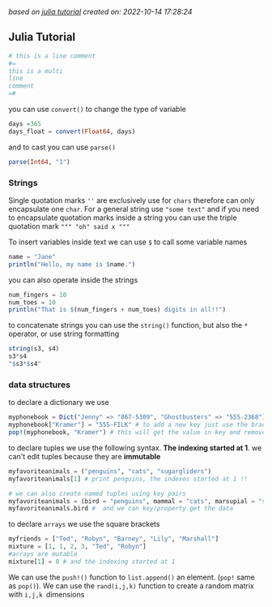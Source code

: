 *based on [julia tutorial][1]*
*created on: 2022-10-14 17:28:24*

## Julia Tutorial

```julia 
# this is a line comment 
#=
this is a multi 
line 
comment  
=#
```

you can use `convert()` to change the type of variable 

```julia
days =365 
days_float = convert(Float64, days)
```
and to cast you can use `parse()`

```julia
parse(Int64, "1") 
```
### Strings 

Single quotation marks `''` are exclusively use for `chars` therefore can only encapsulate one `char`. For a general string use `"some text"` and if you need to encapsulate quotation marks inside a string you can use the triple quotation mark `""" "oh" said x """`

To insert variables inside text we can use `$` to call some variable names

```julia
name = "Jane"
println("Hello, my name is $name.")
```
you can also operate inside the strings 

```julia
num_fingers = 10
num_toes = 10
println("That is $(num_fingers + num_toes) digits in all!!")
```
to concatenate strings you can use the `string()` function, but also the `*` operator, or use string formatting 

```julia
string(s3, s4)
s3*s4
"$s3*$s4"
```

### data structures 

to declare a dictionary we use 
```julia 
myphonebook = Dict("Jenny" => "867-5309", "Ghostbusters" => "555-2368")
myphonebook["Kramer"] = "555-FILK" # to add a new key just use the brackets 
pop!(myphonebook, "Kramer") # this will get the value in key and remove it from the dictionary 
```

to declare tuples we use the following syntax. **The indexing started at 1**. we can't edit tuples because they are **immutable** 

```julia 
myfavoriteanimals = ("penguins", "cats", "sugargliders")
myfavoriteanimals[1] # print penguins, the indexes started at 1 !!

# we can also create named tuples using key pairs 
myfavoriteanimals = (bird = "penguins", mammal = "cats", marsupial = "sugargliders")
myfavoriteanimals.bird #  and we can key/property get the data 
```

to declare `arrays` we use the square brackets 
```julia 
myfriends = ["Ted", "Robyn", "Barney", "Lily", "Marshall"]
mixture = [1, 1, 2, 3, "Ted", "Robyn"]
#arrays are mutable 
mixture[1] = 0 # and the indexing started at 1
```
We can use the `push!()` function to `list.append()` an element. (`pop!` same as `pop()`).
We can use the `rand(i,j,k)` function to create a random matrix with `i,j,k `dimensions 







[//]: <> (References)
[1]: <https://juliaacademy.com/courses/enrolled/375479>

[//]: # (Some snippets)
[//]: # (add an image <img src="" style='height:400px;'>)
